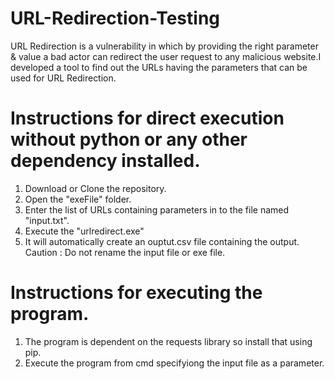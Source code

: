 # URL-Redirection-Testing
URL Redirection is a vulnerability in which by providing the right parameter & value a bad actor can redirect the user request to any malicious website.I developed a tool to find out the URLs having the parameters that can be used for URL Redirection.

# Instructions for direct execution without python or any other dependency installed.
1. Download or Clone the repository.
2. Open the "exeFile" folder.
3. Enter the list of URLs containing parameters in to the file named "input.txt".
4. Execute the "urlredirect.exe"
5. It will automatically create an ouptut.csv file containing the output.
Caution : Do not rename the input file or exe file.

# Instructions for executing the program.
1. The program is dependent on the requests library so install that using pip.
2. Execute the program from cmd specifyiong the input file as a parameter.
